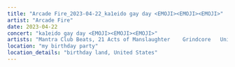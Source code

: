 ```yaml
---
title: "Arcade Fire_2023-04-22_ka1eido gay day <EMOJI>️<EMOJI><EMOJI>"
artist: "Arcade Fire"
date: 2023-04-22
concert: "ka1eido gay day <EMOJI>️<EMOJI><EMOJI>"
artists: "Mantra Club Beats, 21 Acts of Manslaughter	Grindcore	United States, Buckshot, ABBA, 9 Foot Super SoldierCrossoverHardcore, 12 Gauge Rampage, 324	Grindcore	Japan"
location: "my birthday party"
location_details: "birthday land, United States"
---
```

